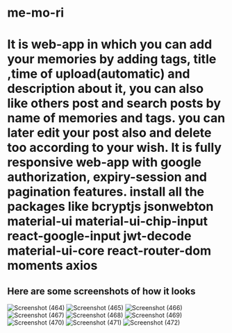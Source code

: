 # me-mo-ri
It is web-app in which you can add your memories by adding tags, title ,time of upload(automatic) and description about it, you can also  like others 
post and search posts by name of memories and tags. you can later edit your post also and delete too according to your wish. It is fully responsive web-app with 
google authorization, expiry-session and pagination features.
install all the packages like bcryptjs jsonwebton material-ui material-ui-chip-input react-google-input jwt-decode material-ui-core react-router-dom moments axios
=====================================================================================================================================================================
Here are some screenshots of how it looks
-----------------------------------------------------------------------------------------------------------
![Screenshot (464)](https://user-images.githubusercontent.com/70806481/129334510-67e8725d-4f36-4545-8175-7ad81eff5ea7.png)
![Screenshot (465)](https://user-images.githubusercontent.com/70806481/129334518-4f03f83a-0fbc-468c-aabe-d100b804ef74.png)
![Screenshot (466)](https://user-images.githubusercontent.com/70806481/129334523-0b6e1b5e-dbf4-4c83-8134-d3ef20584163.png)
![Screenshot (467)](https://user-images.githubusercontent.com/70806481/129334525-c9287bc9-d215-4f04-b63a-635843d1ee01.png)
![Screenshot (468)](https://user-images.githubusercontent.com/70806481/129334526-cc7614e6-a6be-4a87-8264-0a337133ef6b.png)
![Screenshot (469)](https://user-images.githubusercontent.com/70806481/129334530-b1cb48d9-0c66-4214-977b-ad3706889380.png)
![Screenshot (470)](https://user-images.githubusercontent.com/70806481/129334533-d07ccf1f-a755-4687-911f-e4ecec0a5584.png)
![Screenshot (471)](https://user-images.githubusercontent.com/70806481/129334536-f8818c75-720e-428d-92ac-eceea42616a7.png)
![Screenshot (472)](https://user-images.githubusercontent.com/70806481/129334538-103f2d09-2df9-48dd-8ba0-0fc9f02c8942.png)


